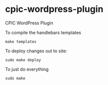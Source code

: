 # cpic-wordpress-plugin
CPIC WordPress Plugin

To compile the handlebars templates

```
make templates
```

To deploy changes out to site:

```
sudo make deploy
```


To just do everything

```
sudo make
```